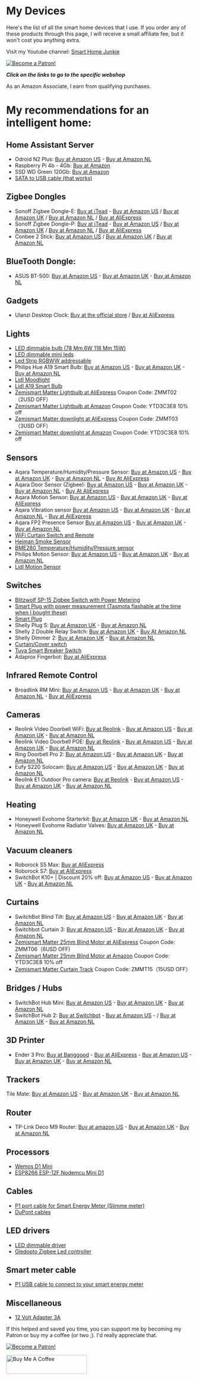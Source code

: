 # My Devices
Here's the list of all the smart home devices that I use. If you order any of these products through this page, I will receive a small affiliate fee, but it won't cost you anything extra.

Visit my Youtube channel: [Smart Home Junkie](https://www.youtube.com/@smarthomejunkie)

<a href="https://www.patreon.com/bePatron?u=50155158" target="_blank"><img src="https://github.com/smarthomejunkie/Home-Assistant-Tutorials/blob/master/become-a-patron.png?raw=true" alt="Become a Patron!"></a>

***Click on the links to go to the specific webshop***

As an Amazon Associate, I earn from qualifying purchases.

# My recommendations for an intelligent home:

## Home Assistant Server
* Odroid N2 Plus: [Buy at Amazon US](https://amzn.to/3Ta6AWx) - [Buy at Amazon NL](https://amzn.to/3TbCIJh)
* Raspberry Pi 4b - 4Gb: [Buy at Amazon](https://amzn.to/3rArekb)
* SSD WD Green 120Gb: [Buy at Amazon](https://amzn.to/3V90ODx)
* [SATA to USB cable (that works)](https://www.bol.com/nl/p/professional-sata-naar-usb-3-0-kabel-adapter-2-5-inch-ssd-harde-schijf-uitbreiden-connector/9200000104702554/)

## Zigbee Dongles
* Sonoff Zigbee Dongle-E: [Buy at iTead](https://itead.cc/product/zigbee-3-0-usb-dongle/ref/36/) - [Buy at Amazon US](https://amzn.to/3eeLJ2v) / [Buy at Amazon UK](https://amzn.to/3DUw8OO) / [Buy at Amazon NL](https://amzn.to/3QFn1cK) / [Buy at AliExpress](https://s.click.aliexpress.com/e/_DEB4hcb)
* Sonoff Zigbee Dongle-P: [Buy at iTead](https://itead.cc/product/sonoff-zigbee-3-0-usb-dongle-plus/ref/36/?campaign=ZigbeeDonglePlus) - [Buy at Amazon US](https://amzn.to/3OW1Ql3) / [Buy at Amazon UK](https://amzn.to/45bQmQg) / [Buy at Amazon NL](https://amzn.to/44bFXTs) / [Buy at AliExpress](https://s.click.aliexpress.com/e/_Dld6BhP)
* Conbee 2 Stick: [Buy at Amazon US](https://amzn.to/47CfK39) / [Buy at Amazon UK](https://amzn.to/3YIYdCr) / [Buy at Amazon NL](https://amzn.to/3YE1GlV)

## BlueTooth Dongle:
* ASUS BT-500: [Buy at Amazon US](https://amzn.to/3nkCiCY) - [Buy at Amazon UK](https://amzn.to/49hxode) - [Buy at Amazon NL](https://amzn.to/3LO6y3m) 

## Gadgets
* Ulanzi Desktop Clock: [Buy at the official store](https://www.ulanzi.com/collections/clock/products/ulanzi-pixel-smart-clock-2882?aff=903) / [Buy at AliExpress](https://s.click.aliexpress.com/e/_DF1TxlL)

## Lights
* [LED dimmable bulb (78 Mm 6W 118 Mm 15W)](https://s.click.aliexpress.com/e/_Dmh0dXb)
* [LED dimmable mini leds](https://s.click.aliexpress.com/e/_AZLRx7)
* [Led Strip RGBWW addressable](https://s.click.aliexpress.com/e/_DnOd9pn)
* Philips Hue A19 Smart Bulb: [Buy at Amazon US](https://amzn.to/4bCcdUw) - [Buy at Amazon UK](https://amzn.to/3wgqtCj) - [Buy at Amazon NL](https://amzn.to/3SA0Ofs)
* [Lidl Moodlight](https://tc.tradetracker.net/?c=24118&m=12&a=396911&u=%2FLIVARNO-LUX-LED-sfeerverlichting-Zigbee-Smart-Home%2Fp100317586)
* [Lidl A19 Smart Bulb](https://tc.tradetracker.net/?c=24118&m=12&a=396911&u=%2FLIVARNO-LUX-LED-lamp-Zigbee-Smart-Home%2Fp100306622)
* [Zemismart Matter Lightbulb at AliExpress](https://s.click.aliexpress.com/e/_Dd1XkDl) Coupon Code: ZMMT02（2USD OFF）
* [Zemismart Matter Lightbulb at Amazon](https://amzn.to/451fYyI) Coupon Code: YTD3C3E8 10% off
* [Zemismart Matter downlight at AliExpress](https://s.click.aliexpress.com/e/_Dl9QgP1) Coupon Code: ZMMT03（3USD OFF）
* [Zemismart Matter downlight at Amazon](https://amzn.to/4516Uds) Coupon Code: YTD3C3E8 10% off

## Sensors
* Aqara Temperature/Humidity/Pressure Sensor: [Buy at Amazon US](https://amzn.to/3OEkMEu) - [Buy at Amazon UK](https://amzn.to/3SVhtLG) - [Buy at Amazon NL](https://amzn.to/3SCRPdj) - [Buy At AliExpress](https://s.click.aliexpress.com/e/_DCheNxL)
* Aqara Door Sensor (Zigbee): [Buy at Amazon US](https://amzn.to/3UBnNcE) - [Buy at Amazon UK](https://amzn.to/4bsZzr3) - [Buy at Amazon NL](https://amzn.to/3HWXHJy) - [Buy At AliExpress](https://s.click.aliexpress.com/e/_DlLVUzx)
* Aqara Motion Sensor: [Buy at Amazon US](https://amzn.to/49vyz8t) - [Buy at Amazon UK](https://amzn.to/48bKDL6) - [Buy at AliExpress](https://s.click.aliexpress.com/e/_Dedio7B)
* Aqara Vibration sensor [Buy at Amazon US](https://amzn.to/3YacGpD) - [Buy at Amazon UK](https://amzn.to/3UBn9Mg) - [Buy at Amazon NL](https://amzn.to/49cv1bh) - [Buy at AliExpress](https://s.click.aliexpress.com/e/_DBVwLCJ)
* Aqara FP2 Presence Sensor [Buy at Amazon US](https://amzn.to/3qpXQ2T) - [Buy at Amazon UK](https://amzn.to/3DSkq7C) - [Buy at Amazon NL](https://amzn.to/3HXiUDi)
* [WiFi Curtain Switch and Remote](https://s.click.aliexpress.com/e/_9uiSeH)
* [Heiman Smoke Sensor](https://s.click.aliexpress.com/e/_DeHp8cx)
* [BME280 Temperature/Humidity/Pressure sensor](https://s.click.aliexpress.com/e/_DDZzsxR)
* Philips Motion Sensor: [Buy at Amazon US](https://amzn.to/48dEQED) - [Buy at Amazon UK](https://amzn.to/48iYEGK) - [Buy at Amazon NL](https://amzn.to/49wxdu1)
* [Lidl Motion Sensor](https://tc.tradetracker.net/?c=24118&m=12&a=396911&u=%2FSILVERCREST-Bewegingssensor-Zigbee-Smart-Home%2Fp100306594)

## Switches
* [Blitzwolf SP-15 Zigbee Switch with Power Metering](https://s.click.aliexpress.com/e/_DCVSyih)
* [Smart Plug with power measurement (Tasmota flashable at the time when I bought these)](https://amzn.to/3918JeH)
* [Smart Plug](https://s.click.aliexpress.com/e/_ArlTn7)
* Shelly Plug S: [Buy at Amazon UK](https://amzn.to/3SJJRiE) - [Buy at Amazon NL](https://amzn.to/3uMD2F2)
* Shelly 2 Double Relay Switch: [Buy at Amazon UK](https://amzn.to/3HYY0nb) - [Buy At Amazon NL](https://amzn.to/3UxjwqA)
* Shelly Dimmer 2: [Buy at Amazon UK](https://amzn.to/4bw2NtN) - [Buy at Amazon NL](https://amzn.to/3SD4AEz) 
* [Curtain/Cover switch](https://s.click.aliexpress.com/e/_A3RoUP)
* [Tuya Smart Breaker Switch](https://s.click.aliexpress.com/e/_99XdYT)
* Adaprox Fingerbot: [Buy at AliExpress](https://s.click.aliexpress.com/e/_De5d1tX)

## Infrared Remote Control
* Broadlink RM Mini: [Buy at Amazon US](https://amzn.to/3AlquUw) - [Buy at Amazon UK](https://amzn.to/3UUxZ07) - [Buy at Amazon NL](https://amzn.to/4bz54nR) - [Buy at AliExpress](https://s.click.aliexpress.com/e/_DDXp1cj)

## Cameras
* Reolink Video Doorbell WiFi: [Buy at Reolink](https://tidd.ly/3YE7X0e) - [Buy at Amazon US](https://amzn.to/3wJhneb) - [Buy at Amazon UK](https://amzn.to/3SSSuZA) - [Buy at Amazon NL](https://amzn.to/43I5Pr9)
* Reolink Video Doorbell POE: [Buy at Reolink](https://tidd.ly/3jpexI8) - [Buy at Amazon US](https://amzn.to/499rRoY) - [Buy at Amazon UK](https://amzn.to/42EkOlq) - [Buy at Amazon NL](https://amzn.to/3wdRiqV)
* Ring Doorbell Pro 2: [Buy at Amazon US](https://amzn.to/3utMrRO) - [Buy at Amazon UK](https://amzn.to/48dYjoA) - [Buy at Amazon NL](https://amzn.to/42CFrP9)
* Eufy S220 Solocam: [Buy at Amazon US](https://amzn.to/3wg0UBq) - [Buy at Amazon UK](https://bit.ly/46FPeFO) - [Buy at Amazon NL](https://amzn.to/3UFYoOT)
* Reolink E1 Outdoor Pro camera: [Buy at Reolink](https://tidd.ly/3peg86R) - [Buy at Amazon US](https://amzn.to/3uuuC50) - [Buy at Amazon UK](https://amzn.to/3SVamD0) - [Buy at Amazon NL](https://amzn.to/3umKNS3)

## Heating
* Honeywell Evohome Starterkit: [Buy at Amazon UK](https://amzn.to/3SzOfRa) - [Buy at Amazon NL](https://amzn.to/390BuIy)
* Honeywell Evohome Radiator Valves: [Buy at Amazon UK](https://amzn.to/42zKjV0) - [Buy at Amazon NL](https://amzn.to/38a23fa)

## Vacuum cleaners
* Roborock S5 Max: [Buy at AliExpress](https://s.click.aliexpress.com/e/_Dd7MQ2l)
* Roborock S7: [Buy at AliExpress](https://s.click.aliexpress.com/e/_DBgZjW3)
* SwitchBot K10+ | Discount 20% off: [Buy at Amazon US](https://amzn.to/46se76E) - [Buy at Amazon UK](https://amzn.to/3SRsEWl) - [Buy at Amazon NL](https://amzn.to/46jDjMf)

## Curtains
* SwitchBot Blind Tilt: [Buy at Amazon US](https://amzn.to/3no3wsx) - [Buy at Amazon UK](https://amzn.to/3SLcMUY) - [Buy at Amazon NL](https://amzn.to/3TLKhVF)
* Switchbot Curtain 3: [Buy at Amazon US](https://amzn.to/3MPPXM6) - [Buy at Amazon UK](https://amzn.to/3R3Pcle) - [Buy at Amazon NL](https://amzn.to/3R5auiz)
* [Zemismart Matter 25mm Blind Motor at AliExpress](https://s.click.aliexpress.com/e/_DFeyHSj) Coupon Code: ZMMT06（6USD OFF)
* [Zemismart Matter 25mm Blind Motor at Amazon](https://amzn.to/3QbTl6B) Coupon Code: YTD3C3E8 10% off
* [Zemismart Matter Curtain Track](https://s.click.aliexpress.com/e/_DEeXRrl) Coupon Code: ZMMT15（15USD OFF）

## Bridges / Hubs
* SwitchBot Hub Mini: [Buy at Amazon US](https://amzn.to/40xttoh) - [Buy at Amazon UK](https://amzn.to/4bz95sr) - [Buy at Amazon NL](https://amzn.to/40Bx0Br)
* SwitchBot Hub 2: [Buy at Switchbot](https://bit.ly/3H5Pfra) - [Buy at Amazon US](https://amzn.to/3mSjDyF) - / [Buy at Amazon UK](https://amzn.to/3qvsHv2) - [Buy at Amazon NL](https://amzn.to/43UhEKK) 

## 3D Printer
* Ender 3 Pro: [Buy at Banggood](https://www.banggood.com/custlink/K3vH52lyPu) - [Buy at AliExpress](https://s.click.aliexpress.com/e/_DFeXPxv) - [Buy at Amazon US](https://amzn.to/3KEkzPO) - [Buy at Amazon UK](https://amzn.to/3Yw8hyH) - [Buy at Amazon NL](https://amzn.to/3OxIQbl)

## Trackers
Tile Mate: [Buy at Amazon US](https://amzn.to/4bwfZin) - [Buy at Amazon UK](https://amzn.to/3SUs4GL) - [Buy at Amazon NL](https://amzn.to/48aRiVH)

## Router
* TP-Link Deco M9 Router: [Buy at amazon US](https://amzn.to/497ZoQc) - [Buy at Amazon UK](https://amzn.to/4bCIx9N) - [Buy at Amazon NL](https://amzn.to/356Z4SY)

## Processors
* [Wemos D1 Mini](https://s.click.aliexpress.com/e/_DkEFgd9)
* [ESP8266 ESP-12F Nodemcu Mini D1](https://s.click.aliexpress.com/e/_DEJCxwb)

## Cables
* [P1 port cable for Smart Energy Meter (Slimme meter)](https://s.click.aliexpress.com/e/_DFo67KZ)
* [DuPont cables](https://s.click.aliexpress.com/e/_d78fMnG)

## LED drivers
* [LED dimmable driver](https://s.click.aliexpress.com/e/_DEL9VAp)
* [Gledopto Zigbee Led controller](https://s.click.aliexpress.com/e/_AOEKhe)

## Smart meter cable
* [P1 USB cable to connect to your smart energy meter](https://s.click.aliexpress.com/e/_DFo67KZ)

## Miscellaneous
* [12 Volt Adapter 3A](https://s.click.aliexpress.com/e/_DFCglUP)

If this helped and saved you time, you can support me by becoming my Patron or buy my a coffee (or two ;). I'd really appreciate that.

<a href="https://www.patreon.com/bePatron?u=50155158" target="_blank"><img src="https://github.com/smarthomejunkie/Home-Assistant-Tutorials/blob/master/become-a-patron.png?raw=true" alt="Become a Patron!"></a>

<a href="https://ko-fi.com/smarthomejunkie" target="_blank"><img src="https://cdn.buymeacoffee.com/buttons/default-blue.png" alt="Buy Me A Coffee" height="51" width="217" ></a>




